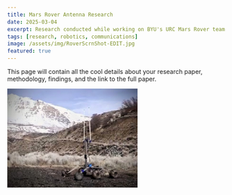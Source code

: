 ```yaml
---
title: Mars Rover Antenna Research
date: 2025-03-04
excerpt: Research conducted while working on BYU's URC Mars Rover team.
tags: [research, robotics, communications]
image: /assets/img/RoverScrnShot-EDIT.jpg
featured: true
---
```


This page will contain all the cool details about your research paper, methodology, findings, and the link to the full paper.


<img src="/assets/img/RoverScrnShot-EDIT.jpg" width="300" alt="Super Cool Rover">

